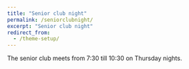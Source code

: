 ```yaml
---
title: "Senior club night"
permalink: /seniorclubnight/
excerpt: "Senior club night"
redirect_from:
  - /theme-setup/
---
```


The senior club meets from 7:30 till 10:30 on Thursday nights.
